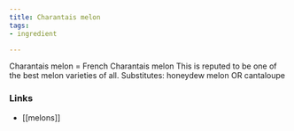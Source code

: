 ```yaml
---
title: Charantais melon
tags:
- ingredient

---
```

Charantais melon = French Charantais melon This is reputed to be one of the best melon varieties of all. Substitutes: honeydew melon OR cantaloupe

### Links

* [[melons]]
